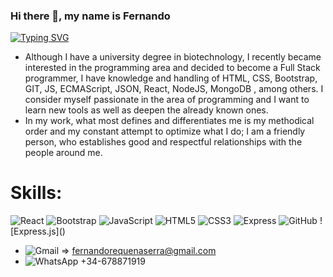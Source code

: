 
### Hi there 👋, my name is Fernando
[![Typing SVG](https://readme-typing-svg.herokuapp.com?multiline=true&width=500&lines=Full-stack+developer+and+Biotechnologist.++++++++++)](https://git.io/typing-svg)

- Although I have a university degree in biotechnology, I recently became interested in the programming area and decided to become a Full Stack programmer, I have knowledge and handling of HTML, CSS, Bootstrap, GIT, JS, ECMAScript, JSON, React, NodeJS, MongoDB , among others. I consider myself passionate in the area of programming and I want to learn new tools as well as deepen the already known ones.
- In my work, what most defines and differentiates me is my methodical order and my constant attempt to optimize what I do; I am a friendly person, who establishes good and respectful relationships with the people around me.

<h1>Skills:</h1> 
<img alt="React" src="https://img.shields.io/badge/react-%2320232a.svg?style=for-the-badge&logo=react&logoColor=%2361DAFB"/>
<img alt="Bootstrap" src="https://img.shields.io/badge/bootstrap-%23563D7C.svg?style=for-the-badge&logo=bootstrap&logoColor=white"/>
<img alt="JavaScript" src="https://img.shields.io/badge/javascript-%23323330.svg?style=for-the-badge&logo=javascript&logoColor=%23F7DF1E"/>
<img alt="HTML5" src="https://img.shields.io/badge/html5-%23E34F26.svg?style=for-the-badge&logo=html5&logoColor=white"/>
<img alt="CSS3" src="https://img.shields.io/badge/css3-%231572B6.svg?style=for-the-badge&logo=css3&logoColor=white"/>
<img alt="Express" src="https://img.shields.io/badge/express.js-%23404d59.svg?style=for-the-badge&logo=express&logoColor=%2361DAFB"/>
<img alt="GitHub" src="https://img.shields.io/badge/github-%23121011.svg?style=for-the-badge&logo=github&logoColor=white"/>
![Express.js]()

- <img alt="Gmail" src="https://img.shields.io/badge/Gmail-D14836?style=for-the-badge&logo=gmail&logoColor=white" /> => fernandorequenaserra@gmail.com
- <img alt="WhatsApp" src="https://img.shields.io/badge/WhatsApp-25D366?style=for-the-badge&logo=whatsapp&logoColor=white" /> +34-678871919
